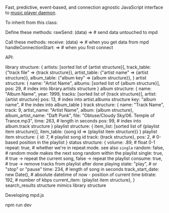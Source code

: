 Fast, predictive, event-based, and connection agnostic JavaScript interface to
[music player daemon](http://musicpd.org).

To inherit from this class:

  Define these methods:
    rawSend: (data) => # send data untouched to mpd
 
  Call these methods:
    receive: (data) => # when you get data from mpd
    handleConnectionStart: => # when you first connect

API:

  library structure: {
    artists: [sorted list of {artist structure}],
    track_table: {"track file" => {track structure}},
    artist_table: {"artist name" => {artist structure}},
    album_table: {"album key" => {album structure}},
  }
  artist structure: {
    name: "Artist Name",
    albums: [sorted list of {album structure}],
    pos: 29, # index into library.artists structure
  }
  album structure:  {
    name: "Album Name",
    year: 1999,
    tracks: [sorted list of {track structure}],
    artist: {artist structure}
    pos: 13, # index into artist.albums structure
    key: "album name", # the index into album_table
  }
  track structure: {
    name: "Track Name",
    track: 9,
    artist_name: "Artist Name",
    album: {album structure},
    album_artist_name: "Daft Punk",
    file: "Obtuse/Cloudy Sky/06. Temple of Trance.mp3",
    time: 263, # length in seconds
    pos: 99, # index into album.track structure
  }
  playlist structure: {
    item_list: [sorted list of {playlist item structure}],
    item_table: {song id => {playlist item structure}}
  }
  playlist item structure: {
    id: 7, # playlist song id
    track: {track structure},
    pos: 2, # 0-based position in the playlist
  }
  status structure: {
    volume: .89, # float 0-1
    repeat: true, # whether we're in repeat mode. see also `single`
    random: false, # random mode makes the next song random within the playlist
    single: true, # true -> repeat the current song, false -> repeat the playlist
    consume: true, # true -> remove tracks from playlist after done playing
    state: "play", # or "stop" or "pause"
    time: 234, # length of song in seconds
    track_start_date: new Date(), # absolute datetime of now - position of current time
    bitrate: 192, # number of kbps
    current_item: {playlist item structure},
  }
  search_results structure mimics library structure

Developing mpd.js

  npm run dev
